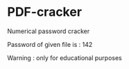 # PDF-cracker
Numerical password cracker 

Password of given file is : 142

Warning : only for educational purposes 

